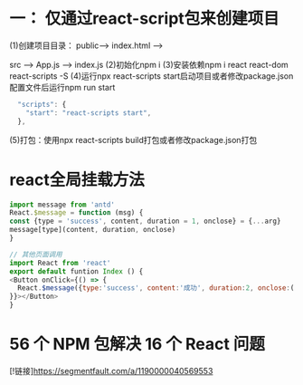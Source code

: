 # 一： 仅通过react-script包来创建项目
  (1)创建项目目录：
  public--> index.html --> <div id="app"></div>
  src --> App.js --> index.js
  (2)初始化npm i
  (3)安装依赖npm i react react-dom react-scripts -S
  (4)运行npx react-scripts start启动项目或者修改package.json配置文件后运行npm run start
  ```js
    "scripts": {
      "start": "react-scripts start",
    },
  ```
  (5)打包：使用npx react-scripts build打包或者修改package.json打包

  # react全局挂载方法
  ```js
 import message from 'antd'
 React.$message = function (msg) {
  const {type = 'success', content, duration = 1, onclose} = {...arg}
  message[type](content, duration, onclose)
 }

 // 其他页面调用
 import React from 'react'
 export default funtion Index () {
  <Button onClick={() => {
    React.$message({type:'success', content:'成功', duration:2, onclose:() => {console.log('close')}})
  }}></Button>
 }
  ```

  # 56 个 NPM 包解决 16 个 React 问题
  [!链接]https://segmentfault.com/a/1190000040569553
